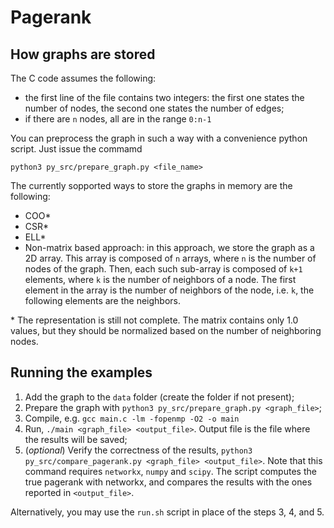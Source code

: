 # Pagerank

## How graphs are stored
The C code assumes the following:
* the first line of the file contains two integers: the first one states the number of nodes, the second one states the number of edges;
* if there are `n` nodes, all are in the range `0:n-1`

You can preprocess the graph in such a way with a convenience python script. Just issue the commamd 
```
python3 py_src/prepare_graph.py <file_name>
```

The currently sopported ways to store the graphs in memory are the following:
* COO*
* CSR*
* ELL*
* Non-matrix based approach: in this approach, we store the graph as a 2D array. This array is composed of `n` arrays, where `n` is the number of nodes of the graph. Then, each such sub-array is composed of `k+1` elements, where `k` is the number of neighbors of a node. The first element in the array is the number of neighbors of the node, i.e. `k`, the following elements are the neighbors.

\* The representation is still not complete. The matrix contains only 1.0 values, but they should be normalized based on the number of neighboring nodes.

## Running the examples
1. Add the graph to the `data` folder (create the folder if not present);
2. Prepare the graph with `python3 py_src/prepare_graph.py <graph_file>`;
3. Compile, e.g. `gcc main.c -lm -fopenmp -O2 -o main`
4. Run, `./main <graph_file> <output_file>`. Output file is the file where the results will be saved;
5. (*optional*) Verify the correctness of the results, `python3 py_src/compare_pagerank.py <graph_file> <output_file>`. Note that this command requires `networkx`, `numpy` and `scipy`. The script computes the true pagerank with networkx, and compares the results with the ones reported in `<output_file>`.

Alternatively, you may use the `run.sh` script in place of the steps $3$, $4$, and $5$.